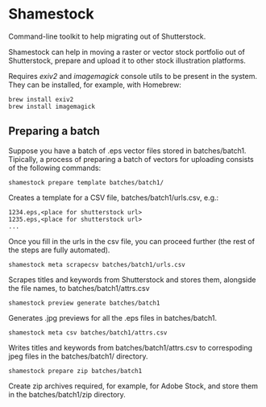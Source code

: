 # Shamestock
Command-line toolkit to help migrating out of Shutterstock.

Shamestock can help in moving a raster or vector stock portfolio out of Shutterstock,
prepare and upload it to other stock illustration platforms.

Requires *exiv2* and *imagemagick* console utils to be present in the system.
They can be installed, for example, with Homebrew:
```
brew install exiv2
brew install imagemagick
```

## Preparing a batch
Suppose you have a batch of .eps vector files stored in batches/batch1.
Tipically, a process of preparing a batch of vectors for uploading consists of the following commands:

```
shamestock prepare template batches/batch1/
```

Creates a template for a CSV file, batches/batch1/urls.csv, e.g.:
```
1234.eps,<place for shutterstock url>
1235.eps,<place for shutterstock url>
...
```

Once you fill in the urls in the csv file, you can proceed further
(the rest of the steps are fully automated).
```
shamestock meta scrapecsv batches/batch1/urls.csv
```
Scrapes titles and keywords from Shutterstock and stores them, alongside the file names,
to batches/batch1/attrs.csv
```
shamestock preview generate batches/batch1
```
Generates .jpg previews for all the .eps files in batches/batch1.
```
shamestock meta csv batches/batch1/attrs.csv
```
Writes titles and keywords from batches/batch1/attrs.csv to correspoding jpeg files in
the batches/batch1/ directory.
```
shamestock prepare zip batches/batch1
```
Create zip archives required, for example, for Adobe Stock, and store them in
the batches/batch1/zip directory.
